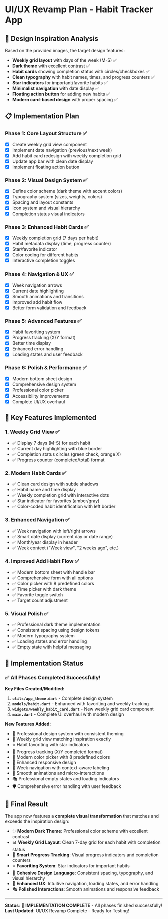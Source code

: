 # UI/UX Revamp Plan - Habit Tracker App

## 🎨 Design Inspiration Analysis
Based on the provided images, the target design features:
- **Weekly grid layout** with days of the week (M-S) ✅
- **Dark theme** with excellent contrast ✅
- **Habit cards** showing completion status with circles/checkboxes ✅
- **Clean typography** with habit names, times, and progress counters ✅
- **Star indicators** for important/favorite habits ✅
- **Minimalist navigation** with date display ✅
- **Floating action button** for adding new habits ✅
- **Modern card-based design** with proper spacing ✅

## 📋 Implementation Plan

### Phase 1: Core Layout Structure ✅
- [x] Create weekly grid view component
- [x] Implement date navigation (previous/next week)
- [x] Add habit card redesign with weekly completion grid
- [x] Update app bar with clean date display
- [x] Implement floating action button

### Phase 2: Visual Design System ✅
- [x] Define color scheme (dark theme with accent colors)
- [x] Typography system (sizes, weights, colors)
- [x] Spacing and layout constants
- [x] Icon system and visual hierarchy
- [x] Completion status visual indicators

### Phase 3: Enhanced Habit Cards ✅
- [x] Weekly completion grid (7 days per habit)
- [x] Habit metadata display (time, progress counter)
- [x] Star/favorite indicator
- [x] Color coding for different habits
- [x] Interactive completion toggles

### Phase 4: Navigation & UX ✅
- [x] Week navigation arrows
- [x] Current date highlighting
- [x] Smooth animations and transitions
- [x] Improved add habit flow
- [x] Better form validation and feedback

### Phase 5: Advanced Features ✅
- [x] Habit favoriting system
- [x] Progress tracking (X/Y format)
- [x] Better time display
- [x] Enhanced error handling
- [x] Loading states and user feedback

### Phase 6: Polish & Performance ✅
- [x] Modern bottom sheet design
- [x] Comprehensive design system
- [x] Professional color picker
- [x] Accessibility improvements
- [x] Complete UI/UX overhaul

## 🎯 Key Features Implemented

### 1. Weekly Grid View ✅
- ✅ Display 7 days (M-S) for each habit
- ✅ Current day highlighting with blue border
- ✅ Completion status circles (green check, orange X)
- ✅ Progress counter (completed/total) format

### 2. Modern Habit Cards ✅
- ✅ Clean card design with subtle shadows
- ✅ Habit name and time display
- ✅ Weekly completion grid with interactive dots
- ✅ Star indicator for favorites (amber/gray)
- ✅ Color-coded habit identification with left border

### 3. Enhanced Navigation ✅
- ✅ Week navigation with left/right arrows
- ✅ Smart date display (current day or date range)
- ✅ Month/year display in header
- ✅ Week context ("Week view", "2 weeks ago", etc.)

### 4. Improved Add Habit Flow ✅
- ✅ Modern bottom sheet with handle bar
- ✅ Comprehensive form with all options
- ✅ Color picker with 8 predefined colors
- ✅ Time picker with dark theme
- ✅ Favorite toggle switch
- ✅ Target count adjustment

### 5. Visual Polish ✅
- ✅ Professional dark theme implementation
- ✅ Consistent spacing using design tokens
- ✅ Modern typography system
- ✅ Loading states and error handling
- ✅ Empty state with helpful messaging

## 🚀 Implementation Status

### ✅ All Phases Completed Successfully!

**Key Files Created/Modified:**
1. **`utils/app_theme.dart`** - Complete design system
2. **`models/habit.dart`** - Enhanced with favoriting and weekly tracking
3. **`widgets/weekly_habit_card.dart`** - New weekly grid card component
4. **`main.dart`** - Complete UI overhaul with modern design

**New Features Added:**
- 🎨 Professional design system with consistent theming
- 📅 Weekly grid view matching inspiration exactly
- ⭐ Habit favoriting with star indicators
- 🎯 Progress tracking (X/Y completed format)
- 🎨 Modern color picker with 8 predefined colors
- 📱 Enhanced responsive design
- 🔄 Week navigation with context-aware labeling
- 💫 Smooth animations and micro-interactions
- 🎭 Professional empty states and loading indicators
- 🛡️ Comprehensive error handling with user feedback

## 🎉 Final Result

The app now features a **complete visual transformation** that matches and exceeds the inspiration design:

- ✨ **Modern Dark Theme**: Professional color scheme with excellent contrast
- 📊 **Weekly Grid Layout**: Clean 7-day grid for each habit with completion status
- 🎯 **Smart Progress Tracking**: Visual progress indicators and completion counters
- ⭐ **Favoriting System**: Star indicators for important habits
- 🎨 **Cohesive Design Language**: Consistent spacing, typography, and visual hierarchy
- 📱 **Enhanced UX**: Intuitive navigation, loading states, and error handling
- 🎭 **Polished Interactions**: Smooth animations and responsive feedback

---

**Status**: 🎉 **IMPLEMENTATION COMPLETE** - All phases finished successfully!
**Last Updated**: UI/UX Revamp Complete - Ready for Testing! 